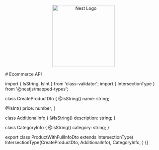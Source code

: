 <p align="center">
  <a href="http://nestjs.com/" target="blank"><img src="https://nestjs.com/img/logo-small.svg" width="200" alt="Nest Logo" /></a>
</p>
# Ecommerce API


import { IsString, IsInt } from 'class-validator';
import { IntersectionType } from '@nestjs/mapped-types';

class CreateProductDto {
  @IsString()
  name: string;

  @IsInt()
  price: number;
}

class AdditionalInfo {
  @IsString()
  description: string;
}

class CategoryInfo {
  @IsString()
  category: string;
}

export class ProductWithFullInfoDto extends IntersectionType(
  IntersectionType(CreateProductDto, AdditionalInfo),
  CategoryInfo,
) {}